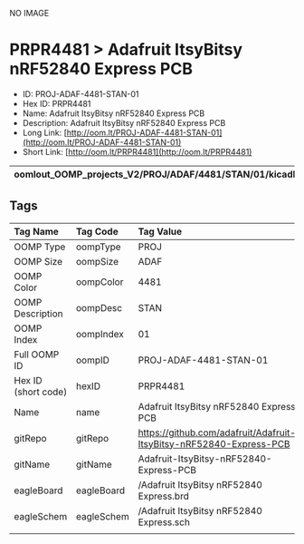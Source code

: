 


  
NO IMAGE  
# PRPR4481 > Adafruit ItsyBitsy nRF52840 Express PCB

- ID: PROJ-ADAF-4481-STAN-01
- Hex ID: PRPR4481
- Name: Adafruit ItsyBitsy nRF52840 Express PCB
- Description: Adafruit ItsyBitsy nRF52840 Express PCB
- Long Link: [http://oom.lt/PROJ-ADAF-4481-STAN-01](http://oom.lt/PROJ-ADAF-4481-STAN-01)
- Short Link: [http://oom.lt/PRPR4481](http://oom.lt/PRPR4481)
  

|oomlout_OOMP_projects_V2/PROJ/ADAF/4481/STAN/01/kicadPcb3dFront.png|oomlout_OOMP_projects_V2/PROJ/ADAF/4481/STAN/01/kicadPcb3dBack.png|oomlout_OOMP_projects_V2/PROJ/ADAF/4481/STAN/01/kicadPcb3d.png||
| :---: | :---: | :---: | :---: |

## Tags
  

|Tag Name|Tag Code|Tag Value|
| :--- | :--- | :--- |
|OOMP Type|oompType|PROJ|
|OOMP Size|oompSize|ADAF|
|OOMP Color|oompColor|4481|
|OOMP Description|oompDesc|STAN|
|OOMP Index|oompIndex|01|
|Full OOMP ID|oompID|PROJ-ADAF-4481-STAN-01|
|Hex ID (short code)|hexID|PRPR4481|
|Name|name|Adafruit ItsyBitsy nRF52840 Express PCB|
|gitRepo|gitRepo|https://github.com/adafruit/Adafruit-ItsyBitsy-nRF52840-Express-PCB|
|gitName|gitName|Adafruit-ItsyBitsy-nRF52840-Express-PCB|
|eagleBoard|eagleBoard|/Adafruit ItsyBitsy nRF52840 Express.brd|
|eagleSchem|eagleSchem|/Adafruit ItsyBitsy nRF52840 Express.sch|
||||
